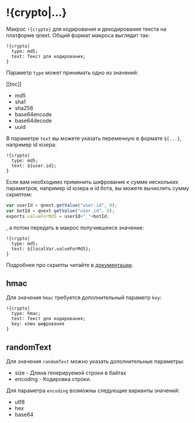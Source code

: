 # !{crypto|...}

Макрос `!{crypto}` для кодирования и декодирования текста на платформе qnext. Общий формат макроса выглядит так:

```plain 
!{crypto|
  type: md5;
  text: Текст для кодирования;
}
```

Параметр `type` может принимать одно из значений:

[[toc]]

* md5
* sha1
* sha256
* base64encode
* base64decode
* uuid



В параметре `text` вы можете указать переменную в формате `${...}`, например id юзера:
```plain 
!{crypto|
  type: md5;
  text: ${user.id};
}
```

Если вам необходимо применить шифрование к сумме нескольких параметров, например id юзера и id бота, вы можете вычислить сумму скриптом:
```js 
var userId = qnext.getValue("user.id", 0);
var botId = qnext.getValue("user.id", 0);
exports.valueForMd5 = userId+"_"+botId;
```

, а потом передать в макрос получившееся значение:
```plain 
!{crypto|
  type: md5;
  text: ${localVar.valueForMd5};
}
```

Подробнее про скрипты читайте в [документации](/docs/ext/script).

## hmac

Для значения `hmac` требуется дополнительный параметр `key`:
```plain 
!{crypto|
  type: hmac;
  text: Текст для кодирования;
  key: ключ шифрования
}
```
## randomText

Для значения `randomText` можно указать дополнительные параметры:
* size - Длина генерируемой строки в байтах
* encoding - Кодировка строки.

Для параметра `encoding` возможны следующие варианты значений:
* utf8
* hex
* base64
